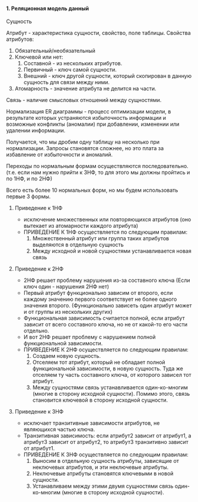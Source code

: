 #### 1. Реляционная модель данный
Сущность

Атрибут - характеристика сущности, свойство, поле таблицы.
Свойства атрибутов:
1. Обязательный/необязательный
2. Ключевой или нет:
	1. Составной - из нескольких атрибутов.
	2. Первичный - ключ самой сущности.
	3. Внешний - ключ другой сущности, который скопирован в данную сущность для связи между ними.
3. Атомарность - значение атрибута не делится на части.

Связь - наличие смысловых отношений между сущностями.

Нормализация ER диаграммы - процесс оптимизации модели, в результате которых устраняются избыточность информации и возможные конфликты (аномалии) при добавлении, изменении или удалении информации.

Получается, что мы дробим одну таблицу на несколько при нормализации. Запросы становятся сложнее, но это плата за избавление от избыточности и аномалий.

Переходы по нормальным формам осуществляются последовательно. (т.е. если нам нужно прийти к 3НФ, то для этого мы должны пройтись и по 1НФ, и по 2НФ)

Всего есть более 10 нормальных форм, но  мы будем использовать первые 3 формы.

1. Приведение к 1НФ
	- исключение множественных или повторяющихся атрибутов (оно вытекает из атомарности каждого атрибута)
	- ПРИВЕДЕНИЕ К 1НФ осуществляется по следующим правилам:
		1. Множественный атрибут или группа таких атрибутов выделяются в отдельную сущность
		2. Между исходной и новой сущностями устанавливается новая связь

2. Приведение к 2НФ
	- 2НФ решает проблему нарушения из-за составного ключа
		(Если ключ один - нарушения 2НФ нет)
	- Первый атрибут функционально зависим от второго, если каждому значению первого соответствует не более одного значения второго. (Функционально зависеть один атрибут может и от группы из нескольких других)
	- Функциональная зависимость считается полной, если атрибут зависит от всего составного ключа, но не от какой-то его части отдельно.
	- И вот 2НФ решает проблему с нарушением полной функциональной зависимости.
	- ПРИВЕДЕНИЕ К 2НФ осуществляется по следующим правилам:
		1. Создаем новую сущность.
		2. Отселяем тот атрибут, который не обладает полной функциональной зависимости, в новую сущность. Туда же отселяем ту часть составного ключа, от которого зависел тот атрибут.
		3. Между сущностями связь устанавливается один-ко-многим (многие в сторону исходной сущности). Помимо этого, связь становится ключевой в сторону исходной сущности.

3. Приведение к 3НФ
	- исключает транзитивные зависимости атрибутов, не являющихся частью ключа.
	- Транзитивная зависимость: если атрибут2 зависит от атрибут1, а атрибут3 зависит от атрибут2, то атрибут3 транзитивно зависит от атрибут1.
	- ПРИВЕДЕНИЕ К 3НФ осуществляется по следующим правилам:
		1. Выносим в отдельную сущность атрибуты, зависящие от неключевых атрибутов, и эти неключевые атрибуты.
		2. Неключевые атрибуты становятся ключевыми в новой сущности.
		3. Устанавливаем между этими двумя сущностями связь один-ко-многим (многие в сторону исходной сущности).